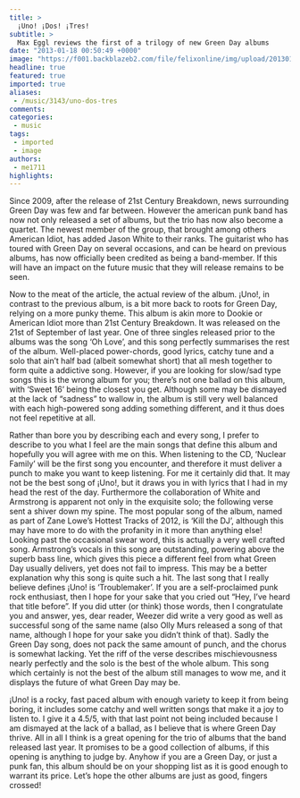 ```yaml
---
title: >
  ¡Uno! ¡Dos! ¡Tres!
subtitle: >
  Max Eggl reviews the first of a trilogy of new Green Day albums
date: "2013-01-18 00:50:49 +0000"
image: "https://f001.backblazeb2.com/file/felixonline/img/upload/201301180050-tna08--uno-album-cover-artwork-green-day-31143271-1050-1050.jpg"
headline: true
featured: true
imported: true
aliases:
 - /music/3143/uno-dos-tres
comments:
categories:
 - music
tags:
 - imported
 - image
authors:
 - me1711
highlights:
---
```


Since 2009, after the release of 21st Century Breakdown, news surrounding Green Day was few and far between. However the american punk band has now not only released a set of albums, but the trio has now also become a quartet. The newest member of the group, that brought among others American Idiot, has added Jason White to their ranks. The guitarist who has toured with Green Day on several occasions, and can be heard on previous albums, has now officially been credited as being a band-member. If this will have an impact on the future music that they will release remains to be seen.

Now to the meat of the article, the actual review of the album. ¡Uno!, in contrast to the previous album, is a bit more back to roots for Green Day, relying on a more punky theme. This album is akin more to Dookie or American Idiot more than 21st Century Breakdown. It was released on the 21st of September of last year. One of three singles released prior to the albums was the song ‘Oh Love’, and this song perfectly summarises the rest of the album. Well-placed power-chords, good lyrics, catchy tune and a solo that ain’t half bad (albeit somewhat short) that all mesh together to form quite a addictive song. However, if you are looking for slow/sad type songs this is the wrong album for you; there’s not one ballad on this album, with ‘Sweet 16’ being the closest you get. Although some may be dismayed at the lack of “sadness” to wallow in, the album is still very well balanced with each high-powered song adding something different, and it thus does not feel repetitive at all.

Rather than bore you by describing each and every song, I prefer to describe to you what I feel are the main songs that define this album and hopefully you will agree with me on this. When listening to the CD, ‘Nuclear Family’ will be the first song you encounter, and therefore it must deliver a punch to make you want to keep listening. For me it certainly did that. It may not be the best song of ¡Uno!, but it draws you in with lyrics that I had in my head the rest of the day. Furthermore the collaboration of White and Armstrong is apparent not only in the exquisite solo; the following verse sent a shiver down my spine. The most popular song of the album, named as part of Zane Lowe’s Hottest Tracks of 2012, is ‘Kill the DJ’, although this may have more to do with the profanity in it more than anything else! Looking past the occasional swear word, this is actually a very well crafted song. Armstrong’s vocals in this song are outstanding, powering above the superb bass line, which gives this piece a different feel from what Green Day usually delivers, yet does not fail to impress. This may be a better explanation why this song is quite such a hit. The last song that I really believe defines ¡Uno! is ‘Troublemaker’. If you are a self-proclaimed punk rock enthusiast, then I hope for your sake that you cried out “Hey, I’ve heard that title before”. If you did utter (or think) those words, then I congratulate you and answer, yes, dear reader, Weezer did write a very good as well as successful song of the same name (also Olly Murs released a song of that name, although I hope for your sake you didn’t think of that). Sadly the Green Day song, does not pack the same amount of punch, and the chorus is somewhat lacking. Yet the riff of the verse describes mischievousness nearly perfectly and the solo is the best of the whole album. This song which certainly is not the best of the album still manages to wow me, and it displays the future of what Green Day may be.

¡Uno! is a rocky, fast paced album with enough variety to keep it from being boring, it includes some catchy and well written songs that make it a joy to listen to. I give it a 4.5/5, with that last point not being included because I am dismayed at the lack of a ballad, as I believe that is where Green Day thrive. All in all I think is a great opening for the trio of albums that the band released last year. It promises to be a good collection of albums, if this opening is anything to judge by. Anyhow if you are a Green Day, or just a punk fan, this album should be on your shopping list as it is good enough to warrant its price. Let’s hope the other albums are just as good, fingers crossed!
